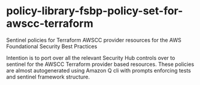 # policy-library-fsbp-policy-set-for-awscc-terraform
Sentinel policies for Terraform AWSCC provider resources for the AWS Foundational Security Best Practices

Intention is to port over all the relevant Security Hub controls over to sentinel for the AWSCC Terraform provider based resources. These policies are almost autogenerated using Amazon Q cli with prompts enforcing tests and sentinel framework structure. 
